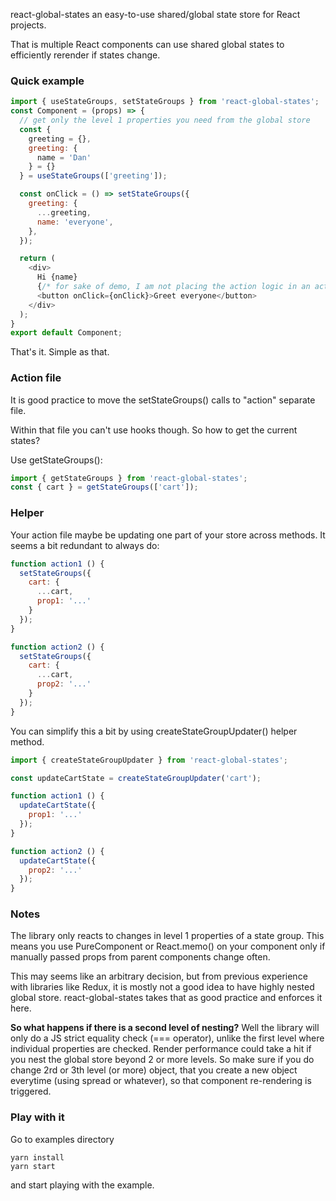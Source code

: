 react-global-states an easy-to-use shared/global state store for React projects.

That is multiple React components can use shared global states to efficiently rerender if states change.

### Quick example

```js
import { useStateGroups, setStateGroups } from 'react-global-states';
const Component = (props) => {
  // get only the level 1 properties you need from the global store
  const {
    greeting = {},
    greeting: {
      name = 'Dan'
    } = {}
  } = useStateGroups(['greeting']);

  const onClick = () => setStateGroups({
    greeting: {
      ...greeting,
      name: 'everyone',
    },
  });

  return (
    <div>
      Hi {name}
      {/* for sake of demo, I am not placing the action logic in an action file */}
      <button onClick={onClick}>Greet everyone</button>
    </div>
  );
}
export default Component;
```

That's it. Simple as that.

### Action file

It is good practice to move the setStateGroups() calls to "action" separate file.

Within that file you can't use hooks though. So how to get the current states?

Use getStateGroups():

```js
import { getStateGroups } from 'react-global-states';
const { cart } = getStateGroups(['cart']);
```

### Helper

Your action file maybe be updating one part of your store across methods. It seems a bit redundant to always do:

```js
function action1 () {
  setStateGroups({
    cart: {
      ...cart,
      prop1: '...'
    }
  });
}

function action2 () {
  setStateGroups({
    cart: {
      ...cart,
      prop2: '...'
    }
  });
}
```

You can simplify this a bit by using createStateGroupUpdater() helper method.

```js
import { createStateGroupUpdater } from 'react-global-states';

const updateCartState = createStateGroupUpdater('cart');

function action1 () {
  updateCartState({
    prop1: '...'
  });
}

function action2 () {
  updateCartState({
    prop2: '...'
  });
}
```

### Notes

The library only reacts to changes in level 1 properties of a state group. This means you use PureComponent or React.memo() on your component only if manually passed props from parent components change often.

This may seems like an arbitrary decision, but from previous experience with libraries like Redux, it is mostly not a good idea to have highly nested global store. react-global-states takes that as good practice and enforces it here.

**So what happens if there is a second level of nesting?**
Well the library will only do a JS strict equality check (=== operator), unlike the first level where individual properties are checked. Render performance could take a hit if you nest the global store beyond 2 or more levels.
So make sure if you do change 2rd or 3th level (or more) object, that you create a new object everytime (using spread or whatever), so that component re-rendering is triggered.

### Play with it

Go to examples directory
```
yarn install
yarn start
```
and start playing with the example.
